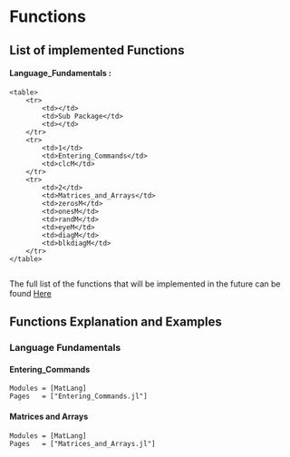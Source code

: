 # Functions

## List of implemented Functions
#### Language_Fundamentals :
```@raw html
<table>
    <tr>
        <td></td>
        <td>Sub Package</td>
        <td></td>
    </tr>
    <tr>
        <td>1</td>
        <td>Entering_Commands</td>
        <td>clcM</td>
    </tr>
    <tr>
        <td>2</td>
        <td>Matrices_and_Arrays</td>
        <td>zerosM</td>
        <td>onesM</td>
        <td>randM</td>
        <td>eyeM</td>
        <td>diagM</td>
        <td>blkdiagM</td>
    </tr>
</table>
```
```@index
```
The full list of the functions that will be implemented in the future can be found [Here](https://www.mathworks.com/help/matlab/referencelist.html;jsessionid=e221a09e47ed26d2b333ea600f68?type=function)

## Functions Explanation and Examples
### Language Fundamentals 
#### Entering_Commands
```@autodocs
Modules = [MatLang]
Pages   = ["Entering_Commands.jl"]
```
#### Matrices and Arrays
```@autodocs
Modules = [MatLang]
Pages   = ["Matrices_and_Arrays.jl"]
```